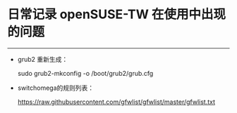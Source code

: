 # 日常记录 openSUSE-TW 在使用中出现的问题
----
* grub2 重新生成：

    sudo grub2-mkconfig -o /boot/grub2/grub.cfg
    
* switchomega的规则列表：

    https://raw.githubusercontent.com/gfwlist/gfwlist/master/gfwlist.txt
    
